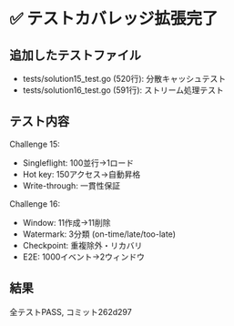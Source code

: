 # ✅ テストカバレッジ拡張完了

## 追加したテストファイル
- tests/solution15_test.go (520行): 分散キャッシュテスト
- tests/solution16_test.go (591行): ストリーム処理テスト

## テスト内容
Challenge 15:
- Singleflight: 100並行→1ロード
- Hot key: 150アクセス→自動昇格  
- Write-through: 一貫性保証

Challenge 16:
- Window: 11作成→11削除
- Watermark: 3分類 (on-time/late/too-late)
- Checkpoint: 重複除外・リカバリ
- E2E: 1000イベント→2ウィンドウ

## 結果
全テストPASS, コミット262d297
